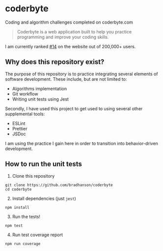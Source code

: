 # coderbyte
Coding and algorithm challenges completed on coderbyte.com

> Coderbyte is a web application built to help you practice programming and improve your coding skills. 

I am currently ranked [#14](https://www.coderbyte.com/profile/bhanson) on the website out of 200,000+ users.

## Why does this repository exist?

The purpose of this repository is to practice integrating several elements of software development.  These include, but are not limited to:

* Algorithms implementation
* Git workflow
* Writing unit tests using Jest

Secondly, I have used this project to get used to using several other supplemental tools:

* ESLint
* Prettier
* JSDoc

I am using the practice I gain here in order to transition into behavior-driven development.

## How to run the unit tests

1. Clone this repository

```
git clone https://github.com/bradhanson/coderbyte
cd coderbyte
```

2. Install dependencies (just `jest`)

```
npm install
```

3. Run the tests!

```
npm test
```

4. Run test coverage report

```
npm run coverage
```
